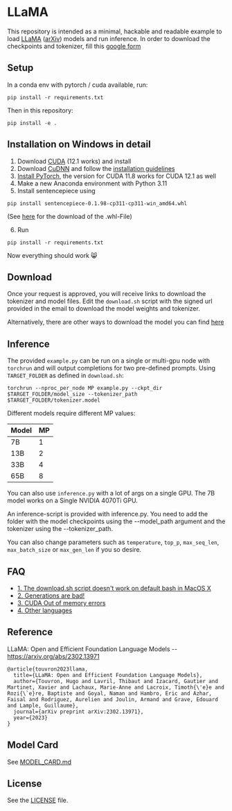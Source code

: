# LLaMA 

This repository is intended as a minimal, hackable and readable example to load [LLaMA](https://ai.facebook.com/blog/large-language-model-llama-meta-ai/) ([arXiv](https://arxiv.org/abs/2302.13971v1)) models and run inference.
In order to download the checkpoints and tokenizer, fill this [google form](https://forms.gle/jk851eBVbX1m5TAv5)

## Setup

In a conda env with pytorch / cuda available, run:
```
pip install -r requirements.txt
```
Then in this repository:
```
pip install -e .
```

## Installation on Windows in detail
1. Download [CUDA](https://developer.nvidia.com/cuda-downloads) (12.1 works) and install 
2. Download [CuDNN](https://developer.nvidia.com/rdp/cudnn-download) and follow the [installation guidelines](https://docs.nvidia.com/deeplearning/cudnn/install-guide/index.html)
3. [Install PyTorch](https://pytorch.org/get-started/locally/), the version for CUDA 11.8 works for CUDA 12.1 as well
4. Make a new Anaconda environment with Python 3.11
5. Install sentencepiece using 
```
pip install sentencepiece-0.1.98-cp311-cp311-win_amd64.whl
```
(See [here](https://github.com/google/sentencepiece/issues/810) for the download of the .whl-File)

6. Run
```
pip install -r requirements.txt 
```

Now everything should work 😸

## Download

Once your request is approved, you will receive links to download the tokenizer and model files.
Edit the `download.sh` script with the signed url provided in the email to download the model weights and tokenizer.

Alternatively, there are other ways to download the model you can find [here](https://github.com/facebookresearch/llama/issues/149)

## Inference

The provided `example.py` can be run on a single or multi-gpu node with `torchrun` and will output completions for two pre-defined prompts. Using `TARGET_FOLDER` as defined in `download.sh`:
```
torchrun --nproc_per_node MP example.py --ckpt_dir $TARGET_FOLDER/model_size --tokenizer_path $TARGET_FOLDER/tokenizer.model
```

Different models require different MP values:

|  Model | MP |
|--------|----|
| 7B     | 1  |
| 13B    | 2  |
| 33B    | 4  |
| 65B    | 8  |

You can also use `inference.py` with a lot of args on a single GPU. 
The 7B model works on a Single NVIDIA 4070Ti GPU. 

An inference-script is provided with inference.py. You need to add the folder with the model checkpoints using the --model_path argument and the tokenizer using the --tokenizer_path. 

You can also change parameters such as `temperature`, `top_p`, `max_seq_len`, `max_batch_size` or `max_gen_len` if you so desire.
## FAQ

- [1. The download.sh script doesn't work on default bash in MacOS X](FAQ.md#1)
- [2. Generations are bad!](FAQ.md#2)
- [3. CUDA Out of memory errors](FAQ.md#3)
- [4. Other languages](FAQ.md#4)

## Reference

LLaMA: Open and Efficient Foundation Language Models -- https://arxiv.org/abs/2302.13971

```
@article{touvron2023llama,
  title={LLaMA: Open and Efficient Foundation Language Models},
  author={Touvron, Hugo and Lavril, Thibaut and Izacard, Gautier and Martinet, Xavier and Lachaux, Marie-Anne and Lacroix, Timoth{\'e}e and Rozi{\`e}re, Baptiste and Goyal, Naman and Hambro, Eric and Azhar, Faisal and Rodriguez, Aurelien and Joulin, Armand and Grave, Edouard and Lample, Guillaume},
  journal={arXiv preprint arXiv:2302.13971},
  year={2023}
}
```

## Model Card
See [MODEL_CARD.md](MODEL_CARD.md)

## License
See the [LICENSE](LICENSE) file.
